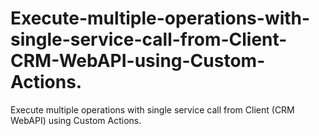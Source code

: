 # Execute-multiple-operations-with-single-service-call-from-Client-CRM-WebAPI-using-Custom-Actions.
Execute multiple operations with single service call from Client (CRM WebAPI) using Custom Actions.

